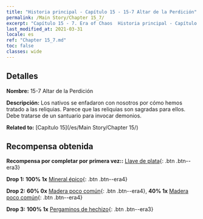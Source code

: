 ```yaml
---
title: "Historia principal - Capítulo 15 - 15-7 Altar de la Perdición"
permalink: /Main Story/Chapter 15_7/
excerpt: "Capítulo 15 - 7. Era of Chaos  Historia principal - Capítulo 15_7. 15-7 Altar de la Perdición"
last_modified_at: 2021-03-31
locale: es
ref: "Chapter 15_7.md"
toc: false
classes: wide
---
```


## Detalles

 **Nombre:** 15-7 Altar de la Perdición

 **Descripción:** Los nativos se enfadaron con nosotros por cómo hemos tratado a las reliquias. Parece que las reliquias son sagradas para ellos. Debe tratarse de un santuario para invocar demonios.

 **Related to:** [Capítulo 15](/es/Main Story/Chapter 15/)

## Recompensa obtenida

 **Recompensa por completar por primera vez::** [Llave de plata](/es/Items/con_693/){: .btn .btn--era3}

 **Drop 1:** **100% 1x** [Mineral épico](/es/Items/mat_47/){: .btn .btn--era4}

 **Drop 2:** **60% 0x** [Madera poco común](/es/Items/mat_41/){: .btn .btn--era4}, **40% 1x** [Madera poco común](/es/Items/mat_41/){: .btn .btn--era4}

 **Drop 3:** **100% 1x** [Pergaminos de hechizo](/es/Items/con_694/){: .btn .btn--era3}

